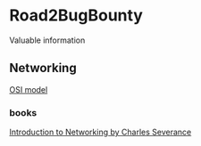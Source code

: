 # Road2BugBounty
Valuable information

## <b>Networking</b>
[OSI model](https://github.com/j-online/ValuableInfo/blob/master/OSI%20model.txt)

### books 
[Introduction to Networking by Charles Severance](http://do1.dr-chuck.net/net-intro/EN_us/net-intro.pdf)

